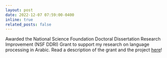 ```yaml
---
layout: post
date: 2022-12-07 07:59:00-0400
inline: true
related_posts: false
---
```


Awarded the National Science Foundation Doctoral Dissertation Research Improvement (NSF DDRI) Grant to support my research on language processing in Arabic. Read a description of the grant and the project [here](https://www.nsf.gov/awardsearch/showAward?AWD_ID=2235106&HistoricalAwards=false)!

